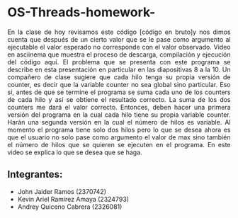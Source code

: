 # OS-Threads-homework-

<p style="text-align: justify;">
En la clase de hoy revisamos este código [código en bruto]y nos dimos cuenta que después de un cierto valor que se le pase como argumento al ejecutable el valor esperado no corresponde con el valor observado.  Video en asciinema que muestra el proceso de descarga, compilación y ejecución del código aquí. El problema que se presenta con este programa se describe en esta presentación en particular en las diapositivas 8  a la 10. 
Un compañero de clase sugiere que cada hilo tenga su propia versión de counter, es decir que la variable counter no sea global sino particular. Eso sí, antes de que se termine el programa se suma cada uno de los counters de cada hilo y así se obtiene el resultado correcto. La suma de los dos counters me dará el valor correcto.
Entonces, deben hacer una primera versión del programa en la cual cada hilo tiene su propia variable counter.
Harán una segunda versión en la cual el número de hilos es variable. Al momento el programa tiene solo dos hilos pero lo que se desea ahora es que el usuario no solo pase como argumento el valor de max sino también el número de hilos que se quieren se ejecuten en el programa. En este video se explica lo que se desea que se haga.
</p>

## Integrantes:

  - John Jaider Ramos (2370742)
  - Kevin Ariel Ramirez Amaya (2324793)
  - Andrey Quiceno Cabrera (2326081)
